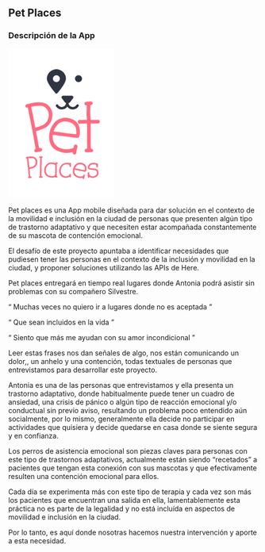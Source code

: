 ## Pet Places

### Descripción de la App

![Logo Pet Places](src/viwes/imagen/isotipo-readme.png)

Pet places es una App mobile diseñada para dar solución en el contexto de la movilidad e inclusión en la ciudad de personas que presenten algún tipo de trastorno adaptativo y que necesiten estar acompañada constantemente de su mascota de contención emocional.

El desafío de este proyecto apuntaba a identificar necesidades que pudiesen tener las personas en el contexto de la inclusión y movilidad en la ciudad, y proponer soluciones utilizando las APIs de Here.

Pet places entregará en tiempo real lugares donde Antonia podrá asistir sin problemas con su compañero Silvestre.

“ Muchas veces no quiero ir a lugares donde no es aceptada ”

“ Que sean incluidos en la vida ”

“ Siento que más me ayudan con su amor incondicional ”

Leer estas frases nos dan señales de algo, nos están comunicando un dolor,, un anhelo y una contención, todas textuales de personas que entrevistamos para desarrollar este proyecto.

Antonia es una de las personas que entrevistamos y ella presenta un trastorno adaptativo, donde habitualmente puede tener un cuadro de ansiedad, una crisis de pánico o algún tipo de reacción emocional y/o conductual sin previo aviso, resultando un problema poco entendido aún socialmente, por lo mismo, generalmente ella decide no participar en actividades que quisiera y decide quedarse en casa donde se siente segura y en confianza.

Los perros de asistencia emocional son piezas claves para personas con este tipo de trastornos adaptativos, actualmente están siendo “recetados” a pacientes que tengan esta conexión con sus mascotas y que efectivamente resulten una contención emocional para ellos.

Cada día se experimenta más con este tipo de terapia y cada vez son más los pacientes que encuentran una salida en ella, lamentablemente esta práctica no es parte de la legalidad y no está incluída en aspectos de movilidad e inclusión en la ciudad.

Por lo tanto, es aquí donde nosotras hacemos nuestra intervención y aporte a esta necesidad.
